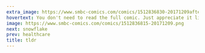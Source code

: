 ```yaml
---
extra_image: https://www.smbc-comics.com/comics/1512836830-20171209after.png
hovertext: You don't need to read the full comic. Just appreciate it like a city or whatever.
image: https://www.smbc-comics.com/comics/1512836815-20171209.png
next: snowflake
prev: healthcare
title: tldr
---
```

